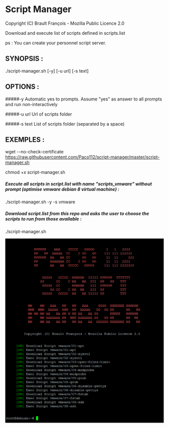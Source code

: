 # Script Manager

Copyright (C) Brault François - Mozilla Public Licence 2.0

Download and execute list of scripts defined in scripts.list

ps : You can create your personnel script server.

## SYNOPSIS :

./script-manager.sh [-y] [-u url] [-s text]

## OPTIONS :

#####-y 
Automatic yes to prompts. Assume "yes" as answer to all prompts and run non-interactively

#####-u url
Url of scripts folder
 
#####-s text 
List of scripts folder (separated by a space)

## EXEMPLES :

wget --no-check-certificate https://raw.githubusercontent.com/Paco112/script-manager/master/script-manager.sh

chmod +x script-manager.sh

##### Execute all scripts in script.list with name "scripts_vmware" without prompt (optimise vmware debian 8 virtual machine) :
./script-manager.sh -y -s vmware

##### Download script.list from this repo and asks the user to choose the scripts to run from those available :
./script-manager.sh

![ScreenShot](https://raw.githubusercontent.com/Paco112/script-manager/master/screenshot.png)